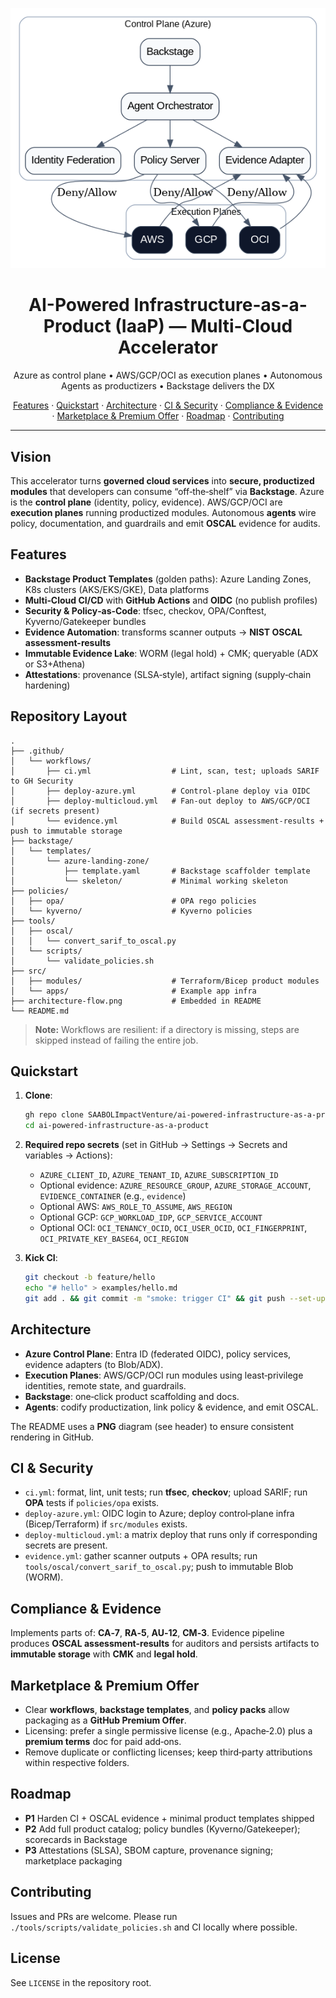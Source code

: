 <p align="center">
  <img src="architecture-flow.png" alt="AI-Powered IaaP Architecture Flow" width="880">
</p>

<h1 align="center">AI-Powered Infrastructure-as-a-Product (IaaP) — Multi-Cloud Accelerator</h1>

<p align="center">
  Azure as control plane • AWS/GCP/OCI as execution planes • Autonomous Agents as productizers • Backstage delivers the DX
</p>

<p align="center">
  <a href="#features">Features</a> ·
  <a href="#quickstart">Quickstart</a> ·
  <a href="#architecture">Architecture</a> ·
  <a href="#ci--security">CI & Security</a> ·
  <a href="#compliance--evidence">Compliance & Evidence</a> ·
  <a href="#marketplace--premium-offer">Marketplace & Premium Offer</a> ·
  <a href="#roadmap">Roadmap</a> ·
  <a href="#contributing">Contributing</a>
</p>

---

## Vision

This accelerator turns **governed cloud services** into **secure, productized modules** that developers can consume “off‑the‑shelf” via **Backstage**. Azure is the **control plane** (identity, policy, evidence). AWS/GCP/OCI are **execution planes** running productized modules. Autonomous **agents** wire policy, documentation, and guardrails and emit **OSCAL** evidence for audits.

## Features

- **Backstage Product Templates** (golden paths): Azure Landing Zones, K8s clusters (AKS/EKS/GKE), Data platforms
- **Multi‑Cloud CI/CD** with **GitHub Actions** and **OIDC** (no publish profiles)
- **Security & Policy‑as‑Code**: tfsec, checkov, OPA/Conftest, Kyverno/Gatekeeper bundles
- **Evidence Automation**: transforms scanner outputs → **NIST OSCAL assessment-results**
- **Immutable Evidence Lake**: WORM (legal hold) + CMK; queryable (ADX or S3+Athena)
- **Attestations**: provenance (SLSA‑style), artifact signing (supply‑chain hardening)

## Repository Layout

```
.
├── .github/
│   └── workflows/
│       ├── ci.yml                  # Lint, scan, test; uploads SARIF to GH Security
│       ├── deploy-azure.yml        # Control-plane deploy via OIDC
│       ├── deploy-multicloud.yml   # Fan-out deploy to AWS/GCP/OCI (if secrets present)
│       └── evidence.yml            # Build OSCAL assessment-results + push to immutable storage
├── backstage/
│   └── templates/
│       └── azure-landing-zone/
│           ├── template.yaml       # Backstage scaffolder template
│           └── skeleton/           # Minimal working skeleton
├── policies/
│   ├── opa/                        # OPA rego policies
│   └── kyverno/                    # Kyverno policies
├── tools/
│   ├── oscal/
│   │   └── convert_sarif_to_oscal.py
│   └── scripts/
│       └── validate_policies.sh
├── src/
│   ├── modules/                    # Terraform/Bicep product modules
│   └── apps/                       # Example app infra
├── architecture-flow.png           # Embedded in README
└── README.md
```

> **Note:** Workflows are resilient: if a directory is missing, steps are skipped instead of failing the entire job.

## Quickstart

1. **Clone**:
   ```bash
   gh repo clone SAABOLImpactVenture/ai-powered-infrastructure-as-a-product
   cd ai-powered-infrastructure-as-a-product
   ```

2. **Required repo secrets** (set in GitHub → Settings → Secrets and variables → Actions):
   - `AZURE_CLIENT_ID`, `AZURE_TENANT_ID`, `AZURE_SUBSCRIPTION_ID`
   - Optional evidence: `AZURE_RESOURCE_GROUP`, `AZURE_STORAGE_ACCOUNT`, `EVIDENCE_CONTAINER` (e.g., `evidence`)
   - Optional AWS: `AWS_ROLE_TO_ASSUME`, `AWS_REGION`
   - Optional GCP: `GCP_WORKLOAD_IDP`, `GCP_SERVICE_ACCOUNT`
   - Optional OCI: `OCI_TENANCY_OCID`, `OCI_USER_OCID`, `OCI_FINGERPRINT`, `OCI_PRIVATE_KEY_BASE64`, `OCI_REGION`

3. **Kick CI**:
   ```bash
   git checkout -b feature/hello
   echo "# hello" > examples/hello.md
   git add . && git commit -m "smoke: trigger CI" && git push --set-upstream origin feature/hello
   ```

## Architecture

- **Azure Control Plane**: Entra ID (federated OIDC), policy services, evidence adapters (to Blob/ADX).
- **Execution Planes**: AWS/GCP/OCI run modules using least‑privilege identities, remote state, and guardrails.
- **Backstage**: one‑click product scaffolding and docs.
- **Agents**: codify productization, link policy & evidence, and emit OSCAL.

The README uses a **PNG** diagram (see header) to ensure consistent rendering in GitHub.

## CI & Security

- `ci.yml`: format, lint, unit tests; run **tfsec**, **checkov**; upload SARIF; run **OPA** tests if `policies/opa` exists.
- `deploy-azure.yml`: OIDC login to Azure; deploy control‑plane infra (Bicep/Terraform) if `src/modules` exists.
- `deploy-multicloud.yml`: a matrix deploy that runs only if corresponding secrets are present.
- `evidence.yml`: gather scanner outputs + OPA results; run `tools/oscal/convert_sarif_to_oscal.py`; push to immutable Blob (WORM).

## Compliance & Evidence

Implements parts of: **CA‑7**, **RA‑5**, **AU‑12**, **CM‑3**. Evidence pipeline produces **OSCAL assessment-results** for auditors and persists artifacts to **immutable storage** with **CMK** and **legal hold**.

## Marketplace & Premium Offer

- Clear **workflows**, **backstage templates**, and **policy packs** allow packaging as a **GitHub Premium Offer**.
- Licensing: prefer a single permissive license (e.g., Apache‑2.0) plus a **premium terms** doc for paid add‑ons.
- Remove duplicate or conflicting licenses; keep third‑party attributions within respective folders.

## Roadmap

- **P1** Harden CI + OSCAL evidence + minimal product templates shipped
- **P2** Add full product catalog; policy bundles (Kyverno/Gatekeeper); scorecards in Backstage
- **P3** Attestations (SLSA), SBOM capture, provenance signing; marketplace packaging

## Contributing

Issues and PRs are welcome. Please run `./tools/scripts/validate_policies.sh` and CI locally where possible.

## License

See `LICENSE` in the repository root.
